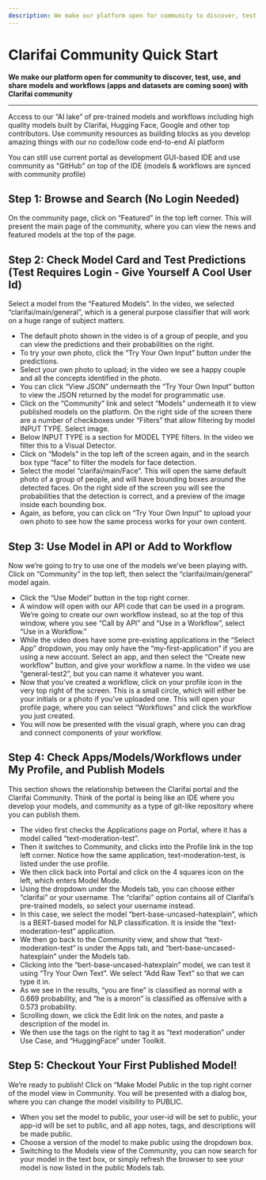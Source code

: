 ```yaml
---
description: We make our platform open for community to discover, test, use and share models and workflow (apps and datasets are coming soon) with Clarifai community.
---
```


# Clarifai Community Quick Start

**We make our platform open for community to discover, test, use, and share models and workflows (apps and datasets are coming soon) with Clarifai community**
<hr />

Access to our “AI lake” of pre-trained models and workflows including high quality models built by Clarifai, Hugging Face, Google and other top contributors.
Use community resources as building blocks as you develop amazing things with our no code/low code end-to-end AI platform

You can still use current portal as development GUI-based IDE and use community as "GitHub" on top of the IDE (models & workflows are synced with community profile)

## Step 1: Browse and Search (No Login Needed)

On the community page, click on “Featured” in the top left corner. This will present the main page of the community, where you can view the news and featured models at the top of the page.

## Step 2: Check Model Card and Test Predictions (Test Requires Login - Give Yourself A Cool User Id)

Select a model from the “Featured Models”. In the video, we selected “clarifai/main/general”, which is a general purpose classifier that will work on a huge range of subject matters.

* The default photo shown in the video is of a group of people, and you can view the predictions and their probabilities on the right.
* To try your own photo, click the “Try Your Own Input” button under the predictions.
* Select your own photo to upload; in the video we see a happy couple and all the concepts identified in the photo.
* You can click “View JSON” underneath the “Try Your Own Input”  button to view the JSON returned by the model for programmatic use.
* Click on the “Community” link and select “Models” underneath it to view published models on the platform. On the right side of the screen there are a number of checkboxes under “Filters” that allow filtering by model INPUT TYPE. Select image.
* Below INPUT TYPE is a section for MODEL TYPE filters. In the video we filter this to a Visual Detector.
* Click on “Models” in the top left of the screen again, and in the search box type “face” to filter the models for face detection.
* Select the model “clarifai/main/Face”. This will open the same default photo of a group of people, and will have bounding boxes around the detected faces. On the right side of the screen you will see the probabilities that the detection is correct, and a preview of the image inside each bounding box.
* Again, as before, you can click on “Try Your Own Input” to upload your own photo to see how the same process works for your own content.

## Step 3: Use Model in API or Add to Workflow

Now we’re going to try to use one of the models we’ve been playing with. Click on “Community” in the top left, then select the “clarifai/main/general” model again.

* Click the “Use Model” button in the top right corner.
* A window will open with our API code that can be used in a program. We’re going to create our own workflow instead, so at the top of this window, where you see “Call by API” and “Use in a Workflow”, select “Use in a Workflow.”
* While the video does have some pre-existing applications in the “Select App” dropdown, you may only have the “my-first-application” if you are using a new account. Select an app, and then select the “Create new workflow” button, and give your workflow a name. In the video we use “general-test2”, but you can name it whatever you want.
* Now that you’ve created a workflow, click on your profile icon in the very top right of the screen. This is a small circle, which will either be your initials or a photo if you’ve uploaded one. This will open your profile page, where you can select “Workflows” and click the workflow you just created.
* You will now be presented with the visual graph, where you can drag and connect components of your workflow.


## Step 4: Check Apps/Models/Workflows under My Profile, and Publish Models

This section shows the relationship between the Clarifai portal and the Clarifai Community.  Think of the portal is being like an IDE where you develop your models, and community as a type of git-like repository where you can publish them.

* The video first checks the Applications page on Portal, where it has a model called “text-moderation-test”.
* Then it switches to Community, and clicks into the Profile link in the top left corner. Notice how the same application, text-moderation-test, is listed under the use profile.
* We then click back into Portal and click on the 4 squares icon on the left, which enters Model Mode.
* Using the dropdown under the Models tab, you can choose either “clarifai” or your username. The “clarifai” option contains all of Clarifai’s pre-trained models, so select your username instead.
* In this case, we select the model “bert-base-uncased-hatexplain”, which is a BERT-based model for NLP classification. It is inside the “text-moderation-test” application.
* We then go back to the Community view, and show that “text-moderation-test” is under the Apps tab, and “bert-base-uncased-hatexplain” under the Models tab.
* Clicking into the “bert-base-uncased-hatexplain” model, we can test it using “Try Your Own Text”. We select “Add Raw Text” so that we can type it in.
* As we see in the results, “you are fine” is classified as normal with a 0.669 probability, and “he is a moron” is classified as offensive with a 0.573 probability.
* Scrolling down, we click the Edit link on the notes, and paste a description of the model in.
* We then use the tags on the right to tag it as “text moderation” under Use Case, and “HuggingFace” under Toolkit.

## Step 5: Checkout Your First Published Model!

We’re ready to publish! Click on “Make Model Public in the top right corner of the model view in Community. You will be presented with a dialog box, where you can change the model visibility to PUBLIC.

* When you set the model to public, your user-id will be set to public, your app-id will be set to public, and all app notes, tags, and descriptions will be made public.
* Choose a version of the model to make public using the dropdown box.
* Switching to the Models view of the Community, you can now search for your model in the text box, or simply refresh the browser to see your model is now listed in the public Models tab.
